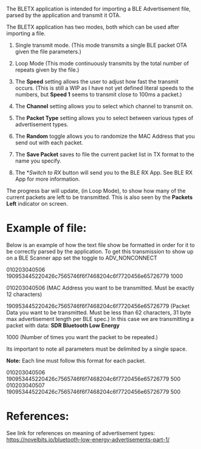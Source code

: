 The BLETX application is intended for importing a BLE Advertisement file, parsed by the application and transmit it OTA.

The BLETX application has two modes, both which can be used after importing a file.

1. Single transmit mode. (This mode transmits a single BLE packet OTA given the file parameters.)
2. Loop Mode (This mode continuously transmits by the total number of repeats given by the file.)

1. The **Speed** setting allows the user to adjust how fast the transmit occurs. (This is still a WIP as I have not yet defined literal speeds to the numbers, but **Speed 1** seems to transmit close to 100ms a packet.)

2. The **Channel** setting allows you to select which channel to transmit on.

3. The **Packet Type** setting allows you to select between various types of advertisement types.

4. The **Random** toggle allows you to randomize the MAC Address that you send out with each packet.

5. The **Save Packet** saves to file the current packet list in TX format to the name you specify.

6. The **Switch to RX* button will send you to the BLE RX App. See BLE RX App for more information.

The progress bar will update, (in Loop Mode), to show how many of the current packets are left to be transmitted. This is also seen by the **Packets Left** indicator on screen.

# **Example of file:**
Below is an example of how the text file show be formatted in order for it to be correctly parsed by the application. To get this transmission to show up on a BLE Scanner app set the toggle to ADV_NONCONNECT

010203040506 190953445220426c7565746f6f7468204c6f7720456e65726779 1000

010203040506 (MAC Address you want to be transmitted. Must be exactly 12 characters)

190953445220426c7565746f6f7468204c6f7720456e65726779 (Packet Data you want to be transmitted. Must be less than 62 characters, 31 byte max advertisement length per BLE spec.) In this case we are transmitting a packet with data: **SDR Bluetooth Low Energy**

1000 (Number of times you want the packet to be repeated.)

Its important to note all parameters must be delimited by a single space.

**Note:** Each line must follow this format for each packet.

010203040506 190953445220426c7565746f6f7468204c6f7720456e65726779 500
010203040507 190953445220426c7565746f6f7468204c6f7720456e65726779 500

# References:

See link for references on meaning of advertisement types: https://novelbits.io/bluetooth-low-energy-advertisements-part-1/